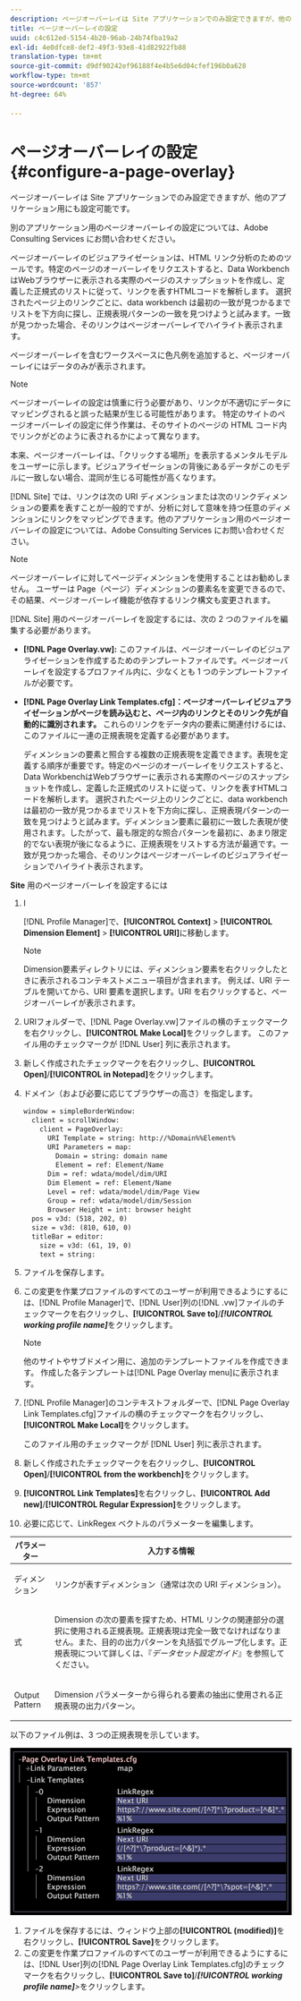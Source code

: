 ```yaml
---
description: ページオーバーレイは Site アプリケーションでのみ設定できますが、他のアプリケーション用にも設定可能です。
title: ページオーバーレイの設定
uuid: c4c612ed-5154-4b20-96ab-24b74fba19a2
exl-id: 4e0dfce8-def2-49f3-93e8-41d82922fb88
translation-type: tm+mt
source-git-commit: d9df90242ef96188f4e4b5e6d04cfef196b0a628
workflow-type: tm+mt
source-wordcount: '857'
ht-degree: 64%

---
```


# ページオーバーレイの設定{#configure-a-page-overlay}

ページオーバーレイは Site アプリケーションでのみ設定できますが、他のアプリケーション用にも設定可能です。

別のアプリケーション用のページオーバーレイの設定については、Adobe Consulting Services にお問い合わせください。

ページオーバーレイのビジュアライゼーションは、HTML リンク分析のためのツールです。特定のページのオーバーレイをリクエストすると、Data WorkbenchはWebブラウザーに表示される実際のページのスナップショットを作成し、定義した正規式のリストに従って、リンクを表すHTMLコードを解析します。 選択されたページ上のリンクごとに、data workbench は最初の一致が見つかるまでリストを下方向に探し、正規表現パターンの一致を見つけようと試みます。一致が見つかった場合、そのリンクはページオーバーレイでハイライト表示されます。

ページオーバーレイを含むワークスペースに色凡例を追加すると、ページオーバーレイにはデータのみが表示されます。

>[!NOTE]
>
>ページオーバーレイの設定は慎重に行う必要があり、リンクが不適切にデータにマッピングされると誤った結果が生じる可能性があります。 特定のサイトのページオーバーレイの設定に伴う作業は、そのサイトのページの HTML コード内でリンクがどのように表されるかによって異なります。

本来、ページオーバーレイは、「クリックする場所」を表示するメンタルモデルをユーザーに示します。ビジュアライゼーションの背後にあるデータがこのモデルに一致しない場合、混同が生じる可能性が高くなります。

[!DNL Site] では、リンクは次の URI ディメンションまたは次のリンクディメンションの要素を表すことが一般的ですが、分析に対して意味を持つ任意のディメンションにリンクをマッピングできます。他のアプリケーション用のページオーバーレイの設定については、Adobe Consulting Services にお問い合わせください。

>[!NOTE]
>
>ページオーバーレイに対してページディメンションを使用することはお勧めしません。 ユーザーは Page（ページ）ディメンションの要素名を変更できるので、その結果、ページオーバーレイ機能が依存するリンク構文も変更されます。

[!DNL Site] 用のページオーバーレイを設定するには、次の 2 つのファイルを編集する必要があります。

* **[!DNL Page Overlay.vw]:** このファイルは、ページオーバーレイのビジュアライゼーションを作成するためのテンプレートファイルです。ページオーバーレイを設定するプロファイル内に、少なくとも 1 つのテンプレートファイルが必要です。
* **[!DNL Page Overlay Link Templates.cfg]：ページオーバーレイビジュアライゼーションがページを読み込むと、ページ内のリンクとそのリンク先が自動的に識別されます。** これらのリンクをデータ内の要素に関連付けるには、このファイルに一連の正規表現を定義する必要があります。

   ディメンションの要素と照合する複数の正規表現を定義できます。表現を定義する順序が重要です。特定のページのオーバーレイをリクエストすると、Data WorkbenchはWebブラウザーに表示される実際のページのスナップショットを作成し、定義した正規式のリストに従って、リンクを表すHTMLコードを解析します。 選択されたページ上のリンクごとに、data workbench は最初の一致が見つかるまでリストを下方向に探し、正規表現パターンの一致を見つけようと試みます。ディメンション要素に最初に一致した表現が使用されます。したがって、最も限定的な照合パターンを最初に、あまり限定的でない表現が後になるように、正規表現をリストする方法が最適です。一致が見つかった場合、そのリンクはページオーバーレイのビジュアライゼーションでハイライト表示されます。

**Site** 用のページオーバーレイを設定するには

1. I

   [!DNL Profile Manager]で、**[!UICONTROL Context]** > **[!UICONTROL Dimension Element]** > **[!UICONTROL URI]**&#x200B;に移動します。

   >[!NOTE]
   >
   >Dimension要素ディレクトリには、ディメンション要素を右クリックしたときに表示されるコンテキストメニュー項目が含まれます。 例えば、URI テーブルを開いてから、URI 要素を選択します。URI を右クリックすると、ページオーバーレイが表示されます。

1. URIフォルダーで、[!DNL Page Overlay.vw]ファイルの横のチェックマークを右クリックし、**[!UICONTROL Make Local]**&#x200B;をクリックします。 このファイル用のチェックマークが [!DNL User] 列に表示されます。
1. 新しく作成されたチェックマークを右クリックし、**[!UICONTROL Open]**/**[!UICONTROL in Notepad]**&#x200B;をクリックします。
1. ドメイン（および必要に応じてブラウザーの高さ）を指定します。

   ```
   window = simpleBorderWindow: 
     client = scrollWindow: 
       client = PageOverlay: 
         URI Template = string: http://%Domain%%Element%
         URI Parameters = map: 
           Domain = string: domain name
           Element = ref: Element/Name
         Dim = ref: wdata/model/dim/URI
         Dim Element = ref: Element/Name
         Level = ref: wdata/model/dim/Page View
         Group = ref: wdata/model/dim/Session
         Browser Height = int: browser height
     pos = v3d: (518, 202, 0)
     size = v3d: (810, 610, 0)
     titleBar = editor: 
       size = v3d: (61, 19, 0)
       text = string: 
   ```

1. ファイルを保存します。
1. この変更を作業プロファイルのすべてのユーザーが利用できるようにするには、[!DNL Profile Manager]で、[!DNL User]列の[!DNL .vw]ファイルのチェックマークを右クリックし、**[!UICONTROL Save to]**/***[!UICONTROL working profile name]***&#x200B;をクリックします。

   >[!NOTE]
   >
   >他のサイトやサブドメイン用に、追加のテンプレートファイルを作成できます。 作成した各テンプレートは[!DNL Page Overlay menu]に表示されます。

1. [!DNL Profile Manager]のコンテキストフォルダーで、[!DNL Page Overlay Link Templates.cfg]ファイルの横のチェックマークを右クリックし、**[!UICONTROL Make Local]**&#x200B;をクリックします。

   このファイル用のチェックマークが [!DNL User] 列に表示されます。

1. 新しく作成されたチェックマークを右クリックし、**[!UICONTROL Open]**/**[!UICONTROL from the workbench]**&#x200B;をクリックします。
1. **[!UICONTROL Link Templates]**&#x200B;を右クリックし、**[!UICONTROL Add new]**/**[!UICONTROL Regular Expression]**&#x200B;をクリックします。
1. 必要に応じて、LinkRegex ベクトルのパラメーターを編集します。

<table id="table_24DD4BB5009542F7BB1DA3318E2E6E2B"> 
 <thead> 
  <tr> 
   <th colname="col1" class="entry"> パラメーター </th> 
   <th colname="col2" class="entry"> 入力する情報 </th> 
  </tr>
 </thead>
 <tbody> 
  <tr> 
   <td colname="col1"> <p>ディメンション </p> </td> 
   <td colname="col2"> <p>リンクが表すディメンション（通常は次の URI ディメンション）。 </p> </td> 
  </tr> 
  <tr> 
   <td colname="col1"> <p>式 </p> </td> 
   <td colname="col2"> <p>Dimension の次の要素を探すため、HTML リンクの関連部分の選択に使用される正規表現。正規表現は完全一致でなければなりません。また、目的の出力パターンを丸括弧でグループ化します。正規表現について詳しくは、『<i>データセット設定ガイド</i>』を参照してください。 </p> </td> 
  </tr> 
  <tr> 
   <td colname="col1"> <p>Output Pattern </p> </td> 
   <td colname="col2"> <p>Dimension パラメーターから得られる要素の抽出に使用される正規表現の出力パターン。 </p> </td> 
  </tr> 
 </tbody> 
</table>

以下のファイル例は、3 つの正規表現を示しています。

![](assets/cfg_PageOverlayLinkTemplates_Example.png)

1. ファイルを保存するには、ウィンドウ上部の&#x200B;**[!UICONTROL (modified)]**&#x200B;を右クリックし、**[!UICONTROL Save]**&#x200B;をクリックします。
1. この変更を作業プロファイルのすべてのユーザーが利用できるようにするには、[!DNL User]列の[!DNL Page Overlay Link Templates.cfg]のチェックマークを右クリックし、**[!UICONTROL Save to]**/***[!UICONTROL working profile name]**>*&#x200B;をクリックします。
